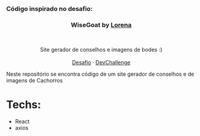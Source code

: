 
<br />
<h3>Código inspirado no desafio: </h3>

<p>
  <h3 align="center">WiseGoat by <a href="https://github.com/Lorenalgm">Lorena</a></h3>
 <br />
  <p align="center">
     Site gerador de conselhos e imagens de bodes :)
       <br />
    <br />
    <a href="https://github.com/devchallenge-io/wisegoat">Desafio</a>
    ·
    <a href="https://www.devchallenge.com.br/">DevChallenge</a>
  </p>
</p>


Neste repositório se encontra código de um site gerador de conselhos e de imagens de Cachorros 

# Techs: 
- React
- axios
